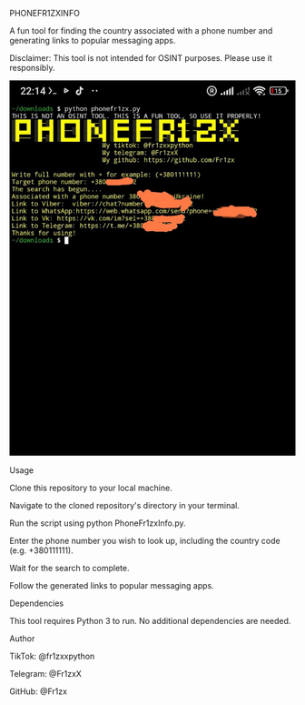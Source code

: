 PHONEFR1ZXINFO

A fun tool for finding the country associated with a phone number and generating links to popular messaging apps.

Disclaimer: This tool is not intended for OSINT purposes. Please use it responsibly.

![Image](https://github.com/Fr1zx/PhoneFr1zxInfo/blob/main/for%20example.jpeg)

Usage


Clone this repository to your local machine.

Navigate to the cloned repository's directory in your terminal.

Run the script using python PhoneFr1zxInfo.py.


Enter the phone number you wish to look up, including the country code (e.g. +380111111).


Wait for the search to complete.

Follow the generated links to popular messaging apps.

Dependencies


This tool requires Python 3 to run. No additional dependencies are needed.


Author

TikTok: @fr1zxxpython

Telegram: @Fr1zxX

GitHub: @Fr1zx
